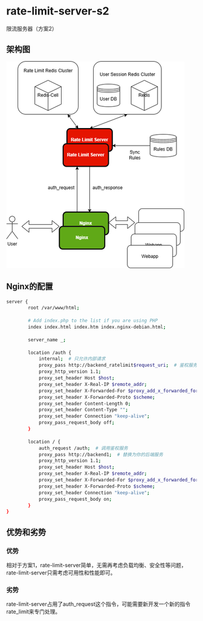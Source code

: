 # rate-limit-server-s2
限流服务器（方案2）

## 架构图
![](images/Rate-Limit-System-Design-5.drawio.png)

## Nginx的配置
```bash
server {
        root /var/www/html;

        # Add index.php to the list if you are using PHP
        index index.html index.htm index.nginx-debian.html;

        server_name _;

        location /auth {
            internal;  # 只允许内部请求
            proxy_pass http://backend_ratelimit$request_uri;  # 鉴权服务的地址
            proxy_http_version 1.1;
            proxy_set_header Host $host;
            proxy_set_header X-Real-IP $remote_addr;
            proxy_set_header X-Forwarded-For $proxy_add_x_forwarded_for;
            proxy_set_header X-Forwarded-Proto $scheme;
            proxy_set_header Content-Length 0;
            proxy_set_header Content-Type "";
            proxy_set_header Connection "keep-alive";
            proxy_pass_request_body off;
        }

        location / {
            auth_request /auth;  # 调用鉴权服务
            proxy_pass http://backend1;  # 替换为你的后端服务
            proxy_http_version 1.1;
            proxy_set_header Host $host;
            proxy_set_header X-Real-IP $remote_addr;
            proxy_set_header X-Forwarded-For $proxy_add_x_forwarded_for;
            proxy_set_header X-Forwarded-Proto $scheme;
            proxy_set_header Connection "keep-alive";
            proxy_pass_request_body on;
        }
}
```
## 优势和劣势
### 优势
相对于方案1，rate-limit-server简单，无需再考虑负载均衡、安全性等问题，rate-limit-server只需考虑可用性和性能即可。

### 劣势
rate-limit-server占用了auth_request这个指令，可能需要新开发一个新的指令rate_limit来专门处理。
